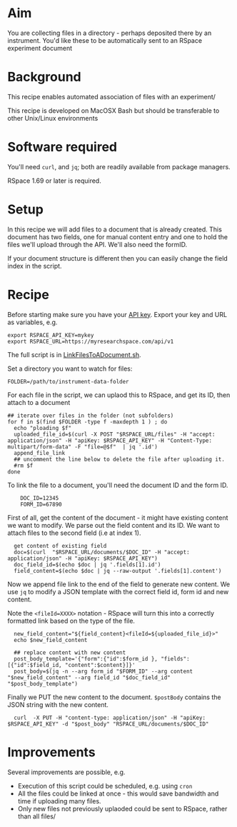 # Aim

You are collecting files in a directory - perhaps deposited there by an instrument. You'd like these to be
automatically sent to an RSpace experiment document

# Background

This recipe enables automated association of files with an experiment/

This recipe is developed on MacOSX Bash but should be transferable to other Unix/Linux environments

# Software required

You'll need `curl`, and  `jq`; both are readily available from package managers.

RSpace 1.69 or later is required. 

# Setup

In this recipe we will add files to a document that is already created. This document has two fields,
 one for manual content entry and one to hold the files we'll upload through the API. We'll also need the formID.

If your document structure is different then you can easily change the field index in the script.

# Recipe

Before starting make sure you have your [API key](https://researchspace.helpdocs.io/article/v0dxtfvj7u-rspace-api-introduction). Export your key and URL as variables, e.g.


    export RSPACE_API_KEY=mykey
    export RSPACE_URL=https://myresearchspace.com/api/v1

The full script is in [LinkFilesToADocument.sh](LinkFilesToADocument.sh).


Set a directory you want to watch for files:

    FOLDER=/path/to/instrument-data-folder

For each file in the script, we can uplaod this to RSpace, and get its ID, then attach to a document

```
## iterate over files in the folder (not subfolders)
for f in $(find $FOLDER -type f -maxdepth 1 ) ; do
  echo "ploading $f"
  uploaded_file_id=$(curl -X POST "$RSPACE_URL/files" -H "accept: application/json" -H "apiKey: $RSPACE_API_KEY" -H "Content-Type: multipart/form-data" -F "file=@$f"  | jq '.id')
  append_file_link
  ## uncomment the line below to delete the file after uploading it.
  #rm $f
done
```

To link the file to a document, you'll need the document ID and the form ID.

```
    DOC_ID=12345
    FORM_ID=67890
```

First of all, get the content of the document - it might have existing content we want to modify.  We parse out the field content and its ID.
We want to attach files to the second field (i.e at index 1).

```
  get content of existing field
  doc=$(curl  "$RSPACE_URL/documents/$DOC_ID" -H "accept: application/json" -H "apiKey: $RSPACE_API_KEY")
  doc_field_id=$(echo $doc | jq '.fields[1].id')
  field_content=$(echo $doc | jq --raw-output '.fields[1].content')
 ```

Now we append file link to the end of the field to generate new content.
We use `jq` to modify a JSON template with the correct field id, form id and new content.

Note the `<fileId=XXXX>` notation - RSpace will turn this into a correctly formatted link based on the type of the file.

```
  new_field_content="${field_content}<fileId=${uploaded_file_id}>"
  echo $new_field_content

  ## replace content with new content
  post_body_template='{"form":{"id":$form_id }, "fields":[{"id":$field_id, "content":$content}]}'
  post_body=$(jq -n --arg form_id "$FORM_ID" --arg content "$new_field_content" --arg field_id "$doc_field_id"  "$post_body_template")
```

Finally we PUT the new content to the document. `$postBody` contains the JSON string with the new content.

```
  curl  -X PUT -H "content-type: application/json" -H "apiKey: $RSPACE_API_KEY" -d "$post_body" "RSPACE_URL/documents/$DOC_ID"
```

# Improvements

Several improvements are possible, e.g.

* Execution of this script could be scheduled, e.g. using `cron`
* All the files could be linked at once - this would save bandwidth and time if uploading many files.
* Only new files not previously uplaoded could be sent to RSpace, rather than all files/ 
